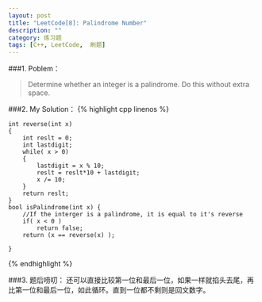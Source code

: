 ```yaml
---
layout: post
title: "LeetCode[8]: Palindrome Number"
description: ""
category: 练习题
tags: [C++, LeetCode,  刷题]
---
```

###1. Poblem：
<blockquote>
Determine whether an integer is a palindrome. Do this without extra space.
</blockquote>
###2. My Solution：
{% highlight cpp linenos %}

    int reverse(int x)
    {
        int reslt = 0;
        int lastdigit;
        while( x > 0)
        {
            lastdigit = x % 10;
            reslt = reslt*10 + lastdigit;
            x /= 10;
        }
        return reslt;
    }
    bool isPalindrome(int x) {
        //If the interger is a palindrome, it is equal to it's reverse
        if( x < 0 ) 
            return false;
        return (x == reverse(x) );
        
    }
{% endhighlight %}

###3. 题后唠叨：
还可以直接比较第一位和最后一位，如果一样就掐头去尾，再比第一位和最后一位，如此循环。直到一位都不剩则是回文数字。

